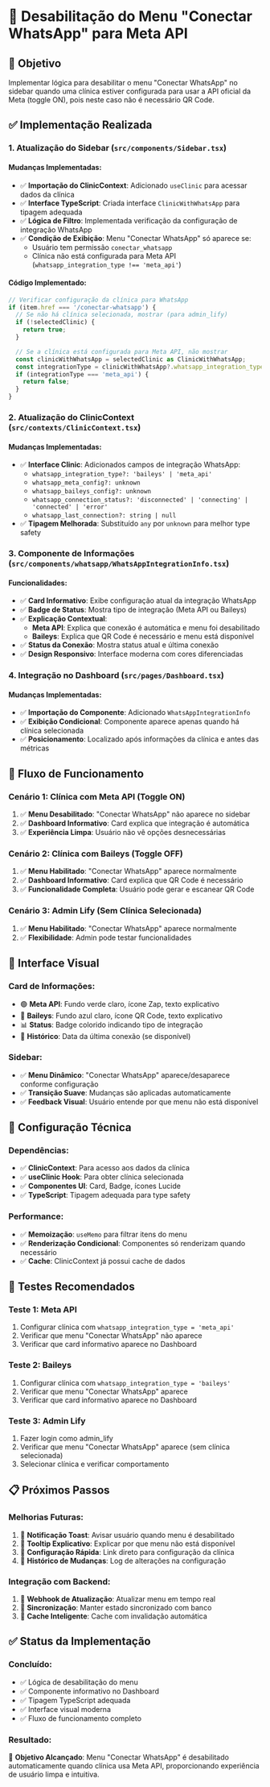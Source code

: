 # 🚫 **Desabilitação do Menu "Conectar WhatsApp" para Meta API**

## 🎯 **Objetivo**

Implementar lógica para desabilitar o menu "Conectar WhatsApp" no sidebar quando uma clínica estiver configurada para usar a API oficial da Meta (toggle ON), pois neste caso não é necessário QR Code.

## ✅ **Implementação Realizada**

### **1. Atualização do Sidebar (`src/components/Sidebar.tsx`)**

#### **Mudanças Implementadas:**
- ✅ **Importação do ClinicContext**: Adicionado `useClinic` para acessar dados da clínica
- ✅ **Interface TypeScript**: Criada interface `ClinicWithWhatsApp` para tipagem adequada
- ✅ **Lógica de Filtro**: Implementada verificação da configuração de integração WhatsApp
- ✅ **Condição de Exibição**: Menu "Conectar WhatsApp" só aparece se:
  - Usuário tem permissão `conectar_whatsapp`
  - Clínica não está configurada para Meta API (`whatsapp_integration_type !== 'meta_api'`)

#### **Código Implementado:**
```typescript
// Verificar configuração da clínica para WhatsApp
if (item.href === '/conectar-whatsapp') {
  // Se não há clínica selecionada, mostrar (para admin_lify)
  if (!selectedClinic) {
    return true;
  }

  // Se a clínica está configurada para Meta API, não mostrar
  const clinicWithWhatsApp = selectedClinic as ClinicWithWhatsApp;
  const integrationType = clinicWithWhatsApp?.whatsapp_integration_type;
  if (integrationType === 'meta_api') {
    return false;
  }
}
```

### **2. Atualização do ClinicContext (`src/contexts/ClinicContext.tsx`)**

#### **Mudanças Implementadas:**
- ✅ **Interface Clinic**: Adicionados campos de integração WhatsApp:
  - `whatsapp_integration_type?: 'baileys' | 'meta_api'`
  - `whatsapp_meta_config?: unknown`
  - `whatsapp_baileys_config?: unknown`
  - `whatsapp_connection_status?: 'disconnected' | 'connecting' | 'connected' | 'error'`
  - `whatsapp_last_connection?: string | null`
- ✅ **Tipagem Melhorada**: Substituído `any` por `unknown` para melhor type safety

### **3. Componente de Informações (`src/components/whatsapp/WhatsAppIntegrationInfo.tsx`)**

#### **Funcionalidades:**
- ✅ **Card Informativo**: Exibe configuração atual da integração WhatsApp
- ✅ **Badge de Status**: Mostra tipo de integração (Meta API ou Baileys)
- ✅ **Explicação Contextual**: 
  - **Meta API**: Explica que conexão é automática e menu foi desabilitado
  - **Baileys**: Explica que QR Code é necessário e menu está disponível
- ✅ **Status da Conexão**: Mostra status atual e última conexão
- ✅ **Design Responsivo**: Interface moderna com cores diferenciadas

### **4. Integração no Dashboard (`src/pages/Dashboard.tsx`)**

#### **Mudanças Implementadas:**
- ✅ **Importação do Componente**: Adicionado `WhatsAppIntegrationInfo`
- ✅ **Exibição Condicional**: Componente aparece apenas quando há clínica selecionada
- ✅ **Posicionamento**: Localizado após informações da clínica e antes das métricas

## 🔄 **Fluxo de Funcionamento**

### **Cenário 1: Clínica com Meta API (Toggle ON)**
1. ✅ **Menu Desabilitado**: "Conectar WhatsApp" não aparece no sidebar
2. ✅ **Dashboard Informativo**: Card explica que integração é automática
3. ✅ **Experiência Limpa**: Usuário não vê opções desnecessárias

### **Cenário 2: Clínica com Baileys (Toggle OFF)**
1. ✅ **Menu Habilitado**: "Conectar WhatsApp" aparece normalmente
2. ✅ **Dashboard Informativo**: Card explica que QR Code é necessário
3. ✅ **Funcionalidade Completa**: Usuário pode gerar e escanear QR Code

### **Cenário 3: Admin Lify (Sem Clínica Selecionada)**
1. ✅ **Menu Habilitado**: "Conectar WhatsApp" aparece normalmente
2. ✅ **Flexibilidade**: Admin pode testar funcionalidades

## 🎨 **Interface Visual**

### **Card de Informações:**
- 🟢 **Meta API**: Fundo verde claro, ícone Zap, texto explicativo
- 🔵 **Baileys**: Fundo azul claro, ícone QR Code, texto explicativo
- 📊 **Status**: Badge colorido indicando tipo de integração
- 📅 **Histórico**: Data da última conexão (se disponível)

### **Sidebar:**
- ✅ **Menu Dinâmico**: "Conectar WhatsApp" aparece/desaparece conforme configuração
- ✅ **Transição Suave**: Mudanças são aplicadas automaticamente
- ✅ **Feedback Visual**: Usuário entende por que menu não está disponível

## 🔧 **Configuração Técnica**

### **Dependências:**
- ✅ **ClinicContext**: Para acesso aos dados da clínica
- ✅ **useClinic Hook**: Para obter clínica selecionada
- ✅ **Componentes UI**: Card, Badge, ícones Lucide
- ✅ **TypeScript**: Tipagem adequada para type safety

### **Performance:**
- ✅ **Memoização**: `useMemo` para filtrar itens do menu
- ✅ **Renderização Condicional**: Componentes só renderizam quando necessário
- ✅ **Cache**: ClinicContext já possui cache de dados

## 🧪 **Testes Recomendados**

### **Teste 1: Meta API**
1. Configurar clínica com `whatsapp_integration_type = 'meta_api'`
2. Verificar que menu "Conectar WhatsApp" não aparece
3. Verificar que card informativo aparece no Dashboard

### **Teste 2: Baileys**
1. Configurar clínica com `whatsapp_integration_type = 'baileys'`
2. Verificar que menu "Conectar WhatsApp" aparece
3. Verificar que card informativo aparece no Dashboard

### **Teste 3: Admin Lify**
1. Fazer login como admin_lify
2. Verificar que menu "Conectar WhatsApp" aparece (sem clínica selecionada)
3. Selecionar clínica e verificar comportamento

## 📋 **Próximos Passos**

### **Melhorias Futuras:**
1. 🔄 **Notificação Toast**: Avisar usuário quando menu é desabilitado
2. 🔄 **Tooltip Explicativo**: Explicar por que menu não está disponível
3. 🔄 **Configuração Rápida**: Link direto para configuração da clínica
4. 🔄 **Histórico de Mudanças**: Log de alterações na configuração

### **Integração com Backend:**
1. 🔄 **Webhook de Atualização**: Atualizar menu em tempo real
2. 🔄 **Sincronização**: Manter estado sincronizado com banco
3. 🔄 **Cache Inteligente**: Cache com invalidação automática

## ✅ **Status da Implementação**

### **Concluído:**
- ✅ Lógica de desabilitação do menu
- ✅ Componente informativo no Dashboard
- ✅ Tipagem TypeScript adequada
- ✅ Interface visual moderna
- ✅ Fluxo de funcionamento completo

### **Resultado:**
🎯 **Objetivo Alcançado**: Menu "Conectar WhatsApp" é desabilitado automaticamente quando clínica usa Meta API, proporcionando experiência de usuário limpa e intuitiva. 